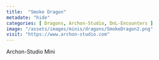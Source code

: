```yaml
---
title:  "Smoke Dragon"
metadate: "hide"
categories: [ Dragons, Archon-Studio, DnL-Encounters ]
image: "/assets/images/minis/dragons/SmokeDragon2.png"
visit: "https://www.archon-studio.com"
---
```

Archon-Studio Mini